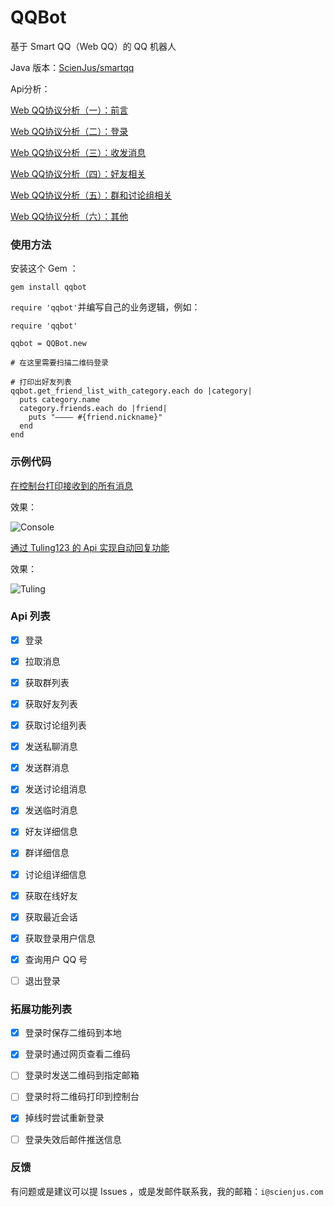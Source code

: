 # QQBot

基于 Smart QQ（Web QQ）的 QQ 机器人

Java 版本：[ScienJus/smartqq][5]

Api分析：

[Web QQ协议分析（一）：前言][6]

[Web QQ协议分析（二）：登录][7]

[Web QQ协议分析（三）：收发消息][8]

[Web QQ协议分析（四）：好友相关][9]

[Web QQ协议分析（五）：群和讨论组相关][10]

[Web QQ协议分析（六）：其他][11]

### 使用方法

安装这个 Gem ：

```
gem install qqbot
```

`require 'qqbot'`并编写自己的业务逻辑，例如：

```
require 'qqbot'

qqbot = QQBot.new

# 在这里需要扫描二维码登录

# 打印出好友列表
qqbot.get_friend_list_with_category.each do |category|
  puts category.name
  category.friends.each do |friend|
    puts "———— #{friend.nickname}"
  end
end
```

### 示例代码

[在控制台打印接收到的所有消息][1]

效果：

![Console][2]

[通过 Tuling123 的 Api 实现自动回复功能][3]

效果：

![Tuling][4]


[1]: https://gist.github.com/ScienJus/f1ba1e5b1611cca662cc
[2]: http://www.scienjus.com/wp-content/uploads/2015/12/console.png
[3]: https://gist.github.com/ScienJus/26a341fda25d009acea1
[4]: http://www.scienjus.com/wp-content/uploads/2015/12/tuling.jpg
[5]: https://github.com/ScienJus/smartqq
[6]: http://www.scienjus.com/webqq-analysis-1/
[7]: http://www.scienjus.com/webqq-analysis-2/
[8]: http://www.scienjus.com/webqq-analysis-3/
[9]: http://www.scienjus.com/webqq-analysis-4/
[10]: http://www.scienjus.com/webqq-analysis-5/
[11]: http://www.scienjus.com/webqq-analysis-6/

### Api 列表

- [x] 登录
- [x] 拉取消息
- [x] 获取群列表
- [x] 获取好友列表
- [x] 获取讨论组列表
- [x] 发送私聊消息
- [x] 发送群消息
- [x] 发送讨论组消息
- [x] 发送临时消息
- [x] 好友详细信息
- [x] 群详细信息
- [x] 讨论组详细信息
- [x] 获取在线好友
- [x] 获取最近会话
- [x] 获取登录用户信息
- [x] 查询用户 QQ 号
- [ ] 退出登录


### 拓展功能列表

- [x] 登录时保存二维码到本地
- [x] 登录时通过网页查看二维码
- [ ] 登录时发送二维码到指定邮箱
- [ ] 登录时将二维码打印到控制台
- [x] 掉线时尝试重新登录
- [ ] 登录失效后邮件推送信息


### 反馈

有问题或是建议可以提 Issues ，或是发邮件联系我，我的邮箱：`i@scienjus.com`
